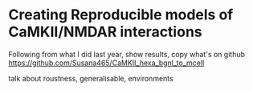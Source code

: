 # Creating Reproducible models of CaMKII/NMDAR interactions

Following from what I did last year, show results, copy what's on github https://github.com/Susana465/CaMKII_hexa_bgnl_to_mcell

talk about roustness, generalisable, environments